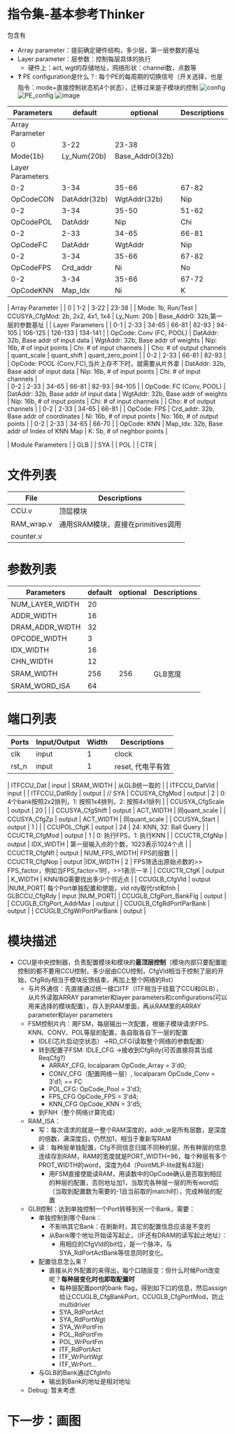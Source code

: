 # 指令集-基本参考Thinker
包含有
- Array parameter：提前确定硬件结构，多少层，第一层参数的基址
- Layer parameter：层参数：控制每层具体的执行
  - 硬件上：act, wgt的存储地址，网络形状：channel数，点数等
- :question: PE configuration是什么？: 每个PE的每周期的切换信号（开关选择，也是指令：mode+直接控制状态机4个状态），迁移过来是子模块的控制
![config](https://user-images.githubusercontent.com/33385095/190861936-6e883bf5-593f-4304-bedb-e5d8686e9021.png)
![PE_config](https://user-images.githubusercontent.com/33385095/190861939-9f72cfcd-18de-454d-97a1-910ee08c98dc.png)
![image](https://user-images.githubusercontent.com/33385095/190882888-761b0439-953b-425a-b31b-dac4791b1596.png)


| Parameters | default | optional | Descriptions |
| ---- | ---- | ---- | ---- |
| Array Parameter |
| 0         |  3-22       | 23-38        |
| Mode(1b)  |  Ly_Num(20b)| Base_Addr0(32b) |
| Layer Parameters |
| 0-2       | 3-34          | 35-66         | 67-82 | 83-94 |   | 96-107| 108:127   | 128:135       | 136:143           | 144:145           | 146: 161      | 162: 177 | 178: 193 |
| OpCodeCON| DatAddr(32b)   | WgtAddr(32b)  | Nip   | Chi   | 1b| Cho   |quant_scale| quant_shift   | quant_zero_point  | CCUSYA_CfgMod(2b) | WgtAddrRange  |     DatAddrRange | OfmAddrRange | 
| 0-2       | 3-34          | 35-50         | 51-62 | 63-68 |
| OpCodePOL | DatAddr       | Nip           | Chi   |  K    |
| 0-2       | 2-33          | 34-65         | 66-81 | 82-93 | 94-105|
| OpCodeFC  | DatAddr       | WgtAddr       | Nip   | Chi   | Cho   | 
| 0-2       | 3-34          | 35-66         | 67-82 | 
| OpCodeFPS | Crd_addr      | Ni            | No    | 
| 0-2       | 3-34          | 35-66         | 67-72 |
| OpCodeKNN | Map_Idx       |  Ni           | K     | 0:表示没有，1-32 |



| Array Parameter |
| 0 | 1-2 | 3-22 | 23-38 |
| Mode: 1b, Run/Test | CCUSYA_CfgMod: 2b, 2x2, 4x1, 1x4 | Ly_Num: 20b | Base_Addr0: 32b,第一层的参数基址 |
| Layer Parameters |
| 0-1 | 2-33 | 34-65 | 66-81 | 82-93 | 94-105 | 106-125 | 126-133 | 134-141 |
| OpCode: Conv (FC, POOL) | DatAddr: 32b, Base addr of input data | WgtAddr: 32b, Base addr of weights | Nip: 16b, # of input points | Chi: # of input channels | | Cho: # of output channels |  quant_scale | quant_shift | quant_zero_point | 
| 0-2 | 2-33 |  66-81 | 82-93 | 
| OpCode:  POOL (Conv,FC),当片上存不下时，就需要从片外拿 | DatAddr: 32b, Base addr of input data |  Nip: 16b, # of input points | Chi: # of input channels |  
| 0-2 | 2-33 | 34-65 | 66-81 | 82-93 | 94-105 |
| OpCode: FC (Conv, POOL) | DatAddr: 32b, Base addr of input data | WgtAddr: 32b, Base addr of weights | Nip: 16b, # of input points | Chi: # of input channels | | Cho: # of output channels | 
| 0-2 | 2-33 |  34-65 | 66-81 | 
| OpCode: FPS | Crd_addr: 32b, Base addr of coordinates  | Ni: 16b, # of input points | No: 16b, # of output points | 
| 0-2 | 2-33 |  34-65 | 66-70 |
| OpCode: KNN | Map_Idx: 32b, Base addr of Index of KNN Map | K: 5b, # of neghbor points |

| Module Parameters |
| GLB |
| SYA |
| POL |
| CTR |


# 文件列表
| File | Descriptions |
| ---- | ---- |
| CCU.v | 顶层模块 |
| RAM_wrap.v | 通用SRAM模块，直接在primitives调用 |
| counter.v |

# 参数列表
| Parameters | default | optional | Descriptions |
| ---- | ---- | ---- | ---- |
| NUM_LAYER_WIDTH | 20 |  |  |
| ADDR_WIDTH | 16 |  |  |
| DRAM_ADDR_WIDTH | 32 |  |  |
| OPCODE_WIDTH | 3 | |  |
| IDX_WIDTH | 16 |   |  |
| CHN_WIDTH | 12 |   |  |
| SRAM_WIDTH | 256 | 256 | GLB宽度 |
| SRAM_WORD_ISA | 64 | 

# 端口列表
| Ports | Input/Output | Width | Descriptions |
| ---- | ---- | ---- | ---- |
| clk | input | 1 | clock |
| rst_n | input | 1 | reset, 代电平有效 |

| ITFCCU_Dat                | input | SRAM_WIDTH | 从GLB统一取的 |
| ITFCCU_DatVld             | input |
| ITFCCU_DatRdy             | output |
// SYA
| CCUSYA_CfgMod             | output | 2 | 0: 4个bank按照2x2排列，1: 按照1x4排列，2: 按照4x1排列 | 
| CCUSYA_CfgScale           | output | 20           |               |
| CCUSYA_CfgShift           | output | ACT_WIDTH    | 同quant_scale |
| CCUSYA_CfgZp              | output | ACT_WIDTH    | 同quant_scale |
| CCUSYA_Start              | output | 1            |               |
| CCUPOL_CfgK               | output | 24           | 24: KNN, 32: Ball Query |
| CCUCTR_CfgMod             | output | 1            | 0: 执行FPS，1: 执行KNN |
| CCUCTR_CfgNip             | output | IDX_WIDTH    | 第一层输入点的个数，1023表示1024个点 |
| CCUCTR_CfgNfl             | output | NUM_FPS_WIDTH| FPS的层数     |
| CCUCTR_CfgNop             | output |IDX_WIDTH     |  2            | FPS筛选出原始点数的>> FPS_factor，例如当FPS_factor=1时，>>1表示一半 |
| CCUCTR_CfgK               | output | K_WIDTH           | KNN/BQ需要找出多少个邻近点 |
| CCUGLB_CfgVld             | output |NUM_PORT| 每个Port单独配置和使能，vld rdy取代rst和fnh
| GLBCCU_CfgRdy             | input  |NUM_PORT|
| CCUGLB_CfgPort_BankFlg    | output |
| CCUGLB_CfgPort_AddrMax    | output |
| CCUGLB_CfgRdPortParBank   | output |
| CCUGLB_CfgWrPortParBank   | output |
<!-- | GLBCCU_Port_fnh           | input  |1
| CCUGLB_Port_rst           | output |1 -->

# 模块描述
- CCU是中央控制器，负责配置模块和模块的**最顶层控制**（模块内部只要配置能控制的都不要用CCU控制，多少层由CCU控制，CfgVld相当于控制了层的开始，CfgRdy相当于模块反馈结束，再加上整个网络的Rst）
    - 与片外通信：先直接通过统一接口ITF（ITF相当于挂载了CCU和GLB），从片外读取ARRAY parameter和layer parameters和configurations(可以用来选择的模块配置），存入到RAM里面，再从RAM里的ARRAY parameter和layer parameters
    - FSM控制片内：用FSM，每层输出一次配置，根据子模块请求FPS、KNN、CONV、POL等层的配置，各自取各自下一层的配置
        - IDLE(芯片启动空状态）->RD_CFG(读取整个网络的参数配置）
        - 转到配置子FSM: IDLE_CFG ->接收到CfgRdy(可否直接将其当成ReqCfg?)
            - ARRAY_CFG, localparam OpCode_Array = 3'd0;
            - CONV_CFG（配置网络一层）, localparam OpCode_Conv  = 3'd1; == FC
            - POL_CFG: OpCode_Pool  = 3'd3;
            - FPS_CFG OpCode_FPS   = 3'd4;
            - KNN_CFG OpCode_KNN   = 3'd5;
        - 到FNH（整个网络计算完成）
    - RAM_ISA：
        - 写：每次请求的就是一整个RAM深度的，addr_w是所有层数，是深度的倍数，满深度后，仍然加1，相当于重新写RAM
        - 读：每种层单独配置，Cfg不同信息归属不同种的层，所有种层的信息连续存到RAM，RAM的宽度就是PORT_WIDTH=96，每个种层有多个PROT_WIDTH的word，深度为64（PointMLP-lite就有43层）
            - 用FSM直接使能读RAM，用读数中的OpCode确认是否取到相应的种层的配置，否则地址加1，当取完各种层一层的所有word后（当取到配置数为需要的-1且当前取的match时），完成种层的配置
    - GLB控制：达到单独控制一个Port转移到另一个Bank，需要：
        - 单独控制到哪个Bank：
            - 不影响其它Bank：在刷新时，其它的配置信息应该是不变的
            - 从Bank哪个地址开始读写起止，（IF还有DRAM的读写起止地址）：
                - 用相应的CfgVld的bit位，是一个脉冲，与SYA_RdPortActBank等信息同时变化。
        - 配置信息怎么来？
            - 直接从片外配置的来得出，每个口随层变：但什么时候Port改变呢？**每种层变化时也即取配置时**
                - 每种层配置port的bank flag，得到如下口的信息，然后assign 给让CCUGLB_CfgBankPort，CCUGLB_CfgPortMod，防止multidriver
                - SYA_RdPortAct
                - SYA_RdPortWgt
                - SYA_WrPortFm
                - POL_RdPortFm
                - POL_WrPortFm
                - ITF_RdPortAct
                - ITF_WrPortWgt
                - ITF_WrPort...
        - 与GLB的Bank通过CfgInfo
            - 输出到Bank的地址是相对地址
    - Debug: 暂未考虑
# 下一步：画图



